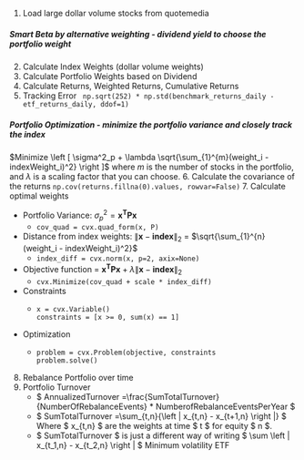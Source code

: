 1. Load large dollar volume stocks from quotemedia
##### Smart Beta by alternative weighting - dividend yield to choose the portfolio weight
2. Calculate Index Weights (dollar volume weights)
3. Calculate Portfolio Weights based on Dividend
4. Calculate Returns, Weighted Returns, Cumulative Returns
5. Tracking Error ` np.sqrt(252) * np.std(benchmark_returns_daily - etf_returns_daily, ddof=1)`
##### Portfolio Optimization - minimize the portfolio variance and closely track the index
$Minimize \left [ \sigma^2_p + \lambda \sqrt{\sum_{1}^{m}(weight_i - indexWeight_i)^2} \right  ]$ where $m$ is the number of stocks in the portfolio, and $\lambda$ is a scaling factor that you can choose.
6. Calculate the covariance of the returns `np.cov(returns.fillna(0).values, rowvar=False)`
7. Calculate optimal weights
   * Portfolio Variance: $\sigma^2_p = \mathbf{x^T} \mathbf{P} \mathbf{x}$
      * `cov_quad = cvx.quad_form(x, P)`
   * Distance from index weights: $\left \| \mathbf{x} - \mathbf{index} \right \|_2$ = $\sqrt{\sum_{1}^{n}(weight_i - indexWeight_i)^2}$
     * `index_diff = cvx.norm(x, p=2, axix=None)`
   * Objective function = $\mathbf{x^T} \mathbf{P} \mathbf{x} + \lambda \left \| \mathbf{x} - \mathbf{index} \right \|_2$
     * `cvx.Minimize(cov_quad + scale * index_diff)`
   * Constraints
     * ```
       x = cvx.Variable()
       constraints = [x >= 0, sum(x) == 1]
       ```
   * Optimization
     * ```
       problem = cvx.Problem(objective, constraints
       problem.solve()
       ```
8. Rebalance Portfolio over time
9. Portfolio Turnover
   * $ AnnualizedTurnover =\frac{SumTotalTurnover}{NumberOfRebalanceEvents} * NumberofRebalanceEventsPerYear $
   * $ SumTotalTurnover =\sum_{t,n}{\left | x_{t,n} - x_{t+1,n} \right |} $ Where $ x_{t,n} $ are the weights at time $ t $ for equity $ n $.
   * $ SumTotalTurnover $ is just a different way of writing $ \sum \left | x_{t_1,n} - x_{t_2,n} \right | $
 Minimum volatility ETF
